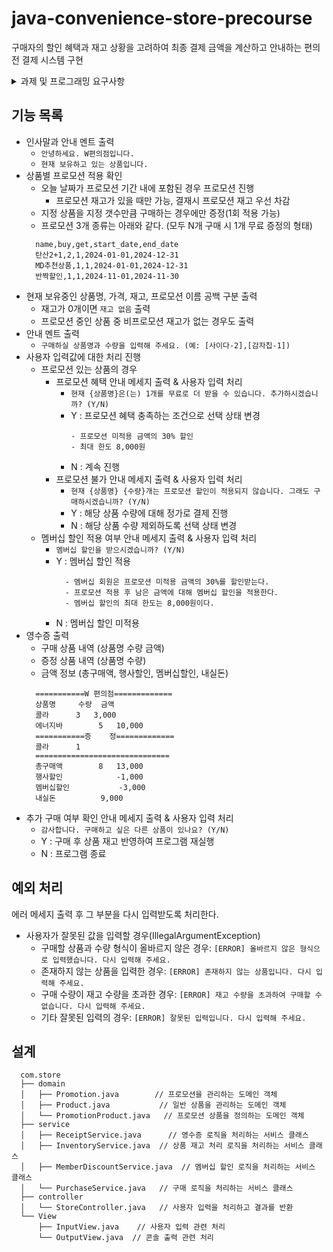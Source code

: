 # java-convenience-store-precourse
구매자의 할인 혜택과 재고 상황을 고려하여 최종 결제 금액을 계산하고 안내하는 편의전 결제 시스템 구현

<details> 
  <summary>과제 및 프로그래밍 요구사항</summary>
  
  ## 과제 요구사항
  * Git 커밋 단위는 기능 목록 단위로 추가
  * Angular JS Git Commit Message Conventions

  ## 프로그래밍 요구사항
  * JDK 21버전
  * Application main()으로 프로그래밍 시작
  * build.gradle 파일 변경 불가
  * 외부 라이브러리 사용 불가
    * camp.nextstep.edu.missionutils에서 제공하는 DateTimes 및 Console API를 사용하여 구현해야 한다.
       * 현재 날짜와 시간을 가져오려면 camp.nextstep.edu.missionutils.DateTimes의 now()를 활용한다.
       * 사용자가 입력하는 값은 camp.nextstep.edu.missionutils.Console의 readLine()을 활용한다.
  * 자바 코드 컨벤션 준수
  * 기존 파일, 패키지명 등 이동 및 이름 변경 등 불가
  
  ## 프로그래밍 요구사항 2
  * 기능 분석한 내용이 정상 작동하는지 JUnit, AssertJ를 이용해 테스트 코드로 확인
  * indent(인덴트, 들여쓰기) depth를 3이 넘지 않도록 구현한다. 2까지만 허용한다.
  * 3항 연산자를 쓰지 않는다.
  * 함수(또는 메서드)가 한 가지 일만 하도록 최대한 작게 작성
    * 함수(또는 메서드)의 길이가 15라인을 넘어가지 않도록 구현한다.
    * 함수(또는 메서드)가 한 가지 일만 잘 하도록 구현한다.
  * JUnit 5와 AssertJ를 이용하여 정리한 기능 목록이 정상적으로 작동하는지 테스트 코드로 확인
  
  ## 프로그래밍 요구사항 3
  * else 예약어를 쓰지 않는다.
  * Java Enum을 적용하여 프로그램을 구현한다.
  * 구현한 기능에 대한 단위 테스트를 작성한다. 단, UI(System.out, System.in, Scanner) 로직은 제외한다.

  ## 프로그래밍 요구사항 4
  * 함수 길이가 10을 넘지 않도록 구현, 한 가지 일만 잘 하도록 구현
  * 입출력 담당 클래스를 별도로 구현(InputView, OutputView)
  * 클래스 이름, 메소드 반환 유형, 시그니처 등은 자유롭게 수정 가능
  
</details>

## 기능 목록
- 인사말과 안내 멘트 출력
  - `안녕하세요. W편의점입니다.`
  - `현재 보유하고 있는 상품입니다.`
 - 상품별 프로모션 적용 확인
    - 오늘 날짜가 프로모션 기간 내에 포함된 경우 프로모션 진행
      - 프로모션 재고가 있을 때만 가능, 결재시 프로모션 재고 우선 차감
    - 지정 상품을 지정 갯수만큼 구매하는 경우에만 증정(1회 적용 가능)
    - 프로모션 3개 종류는 아래와 같다. (모두 N개 구매 시 1개 무료 증정의 형태)
    ```text
      name,buy,get,start_date,end_date
      탄산2+1,2,1,2024-01-01,2024-12-31
      MD추천상품,1,1,2024-01-01,2024-12-31
      반짝할인,1,1,2024-11-01,2024-11-30
    ```
- 현재 보유중인 상품명, 가격, 재고, 프로모션 이름 공백 구분 출력
  - 재고가 0개이면 `재고 없음` 출력
  - 프로모션 중인 상품 중 비프로모션 재고가 없는 경우도 출력
- 안내 멘트 출력
  - `구매하실 상품명과 수량을 입력해 주세요. (예: [사이다-2],[감자칩-1])`
- 사용자 입력값에 대한 처리 진행
  - 프로모션 있는 상품의 경우
    - 프로모션 혜택 안내 메세지 출력 & 사용자 입력 처리
      - `현재 {상품명}은(는) 1개를 무료로 더 받을 수 있습니다. 추가하시겠습니까? (Y/N)`
      - Y : 프로모션 혜택 충족하는 조건으로 선택 상태 변경
        ```text
        - 프로모션 미적용 금액의 30% 할인
        - 최대 한도 8,000원      
        ```
      - N : 계속 진행
    - 프로모션 불가 안내 메세지 출력 & 사용자 입력 처리
      - `현재 {상품명} {수량}개는 프로모션 할인이 적용되지 않습니다. 그래도 구매하시겠습니까? (Y/N)`
      - Y : 해당 상품 수량에 대해 정가로 결제 진행
      - N : 해당 상품 수량 제외하도록 선택 상태 변경
  - 멤버십 할인 적용 여부 안내 메세지 출력 & 사용자 입력 처리
    - `멤버십 할인을 받으시겠습니까? (Y/N)`
    - Y : 멤버십 할인 적용
      ```text
        - 멤버십 회원은 프로모션 미적용 금액의 30%를 할인받는다.
        - 프로모션 적용 후 남은 금액에 대해 멤버십 할인을 적용한다.
        - 멤버십 할인의 최대 한도는 8,000원이다.
      ``` 
    - N : 멤버십 할인 미적용
- 영수증 출력
  - 구매 상품 내역 (상품명 수량 금액)
  - 증정 상품 내역 (상품명 수량)
  - 금액 정보 (총구매액, 행사할인, 멤버십할인, 내실돈)
  ```text
    ===========W 편의점=============
    상품명		수량	금액
    콜라		3 	3,000
    에너지바 		5 	10,000
    ===========증	정=============
    콜라		1
    ==============================
    총구매액		8	13,000
    행사할인			-1,000
    멤버십할인			-3,000
    내실돈			 9,000
  ``` 
- 추가 구매 여부 확인 안내 메세지 출력 & 사용자 입력 처리
  - `감사합니다. 구매하고 싶은 다른 상품이 있나요? (Y/N)`
  - Y : 구매 후 상품 재고 반영하여 프로그램 재실행
  - N : 프로그램 종료

## 예외 처리
에러 메세지 출력 후 그 부분을 다시 입력받도록 처리한다.
- 사용자가 잘못된 값을 입력할 경우(IllegalArgumentException)
  - 구매할 상품과 수량 형식이 올바르지 않은 경우: `[ERROR] 올바르지 않은 형식으로 입력했습니다. 다시 입력해 주세요.`
  - 존재하지 않는 상품을 입력한 경우: `[ERROR] 존재하지 않는 상품입니다. 다시 입력해 주세요.`
  - 구매 수량이 재고 수량을 초과한 경우: `[ERROR] 재고 수량을 초과하여 구매할 수 없습니다. 다시 입력해 주세요.`
  - 기타 잘못된 입력의 경우: `[ERROR] 잘못된 입력입니다. 다시 입력해 주세요.`
   
## 설계
```text
  com.store
  ├── domain
  │   ├── Promotion.java        // 프로모션을 관리하는 도메인 객체
  │   ├── Product.java           // 일반 상품을 관리하는 도메인 객체
  │   └── PromotionProduct.java   // 프로모션 상품을 정의하는 도메인 객체
  ├── service
  │   ├── ReceiptService.java      // 영수증 로직을 처리하는 서비스 클래스
  │   ├── InventoryService.java  // 상품 재고 처리 로직을 처리하는 서비스 클래스
  │   ├── MemberDiscountService.java  // 멤버십 할인 로직을 처리하는 서비스 클래스
  │   └── PurchaseService.java   // 구매 로직을 처리하는 서비스 클래스
  ├── controller
  │   └── StoreController.java   // 사용자 입력을 처리하고 결과를 반환
  └── View
      ├── InputView.java    // 사용자 입력 관련 처리
      └── OutputView.java  // 콘솔 출력 관련 처리
```
